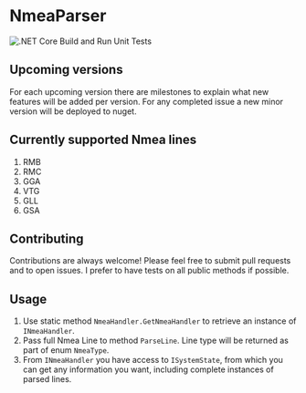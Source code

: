 # NmeaParser

![.NET Core Build and Run Unit Tests](https://github.com/DevsAnon/NmeaParser/workflows/.NET%20Core%20Build%20and%20Run%20Unit%20Tests/badge.svg?event=push)

## Upcoming versions
For each upcoming version there are milestones to explain what new features will be added per version. For any completed issue a new minor version will be deployed to nuget.

## Currently supported Nmea lines

1. RMB
2. RMC
3. GGA
4. VTG
4. GLL
5. GSA

## Contributing
Contributions are always welcome! Please feel free to submit pull requests and to open issues. I prefer to have tests on all public methods if possible.

## Usage

1. Use static method `NmeaHandler.GetNmeaHandler` to retrieve an instance of `INmeaHandler`.
2. Pass full Nmea Line to method `ParseLine`. Line type will be returned as part of enum `NmeaType`.
3. From `INmeaHandler` you have access to `ISystemState`, from which you can get any information you want, including complete instances of parsed lines.
